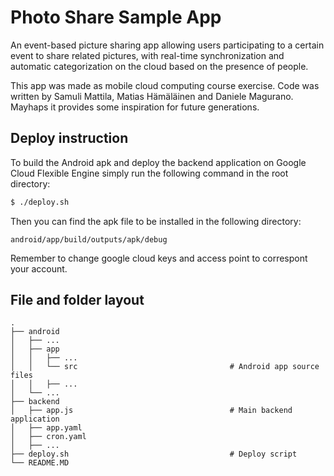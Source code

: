 ﻿Photo Share Sample App
==============================
An event-based picture sharing app allowing users participating to a certain event to share related pictures, with real-time synchronization and automatic
categorization on the cloud based on the presence of people.

This app was made as mobile cloud computing course exercise. Code was written by Samuli Mattila,  Matias Hämäläinen and Daniele Magurano. Mayhaps it provides some inspiration for future generations. 


## Deploy instruction

To build the Android apk and deploy the backend application on Google Cloud Flexible Engine simply run the following command in the root directory:

```sh
$ ./deploy.sh
```

Then you can find the apk file to be installed in the following directory:

```  
android/app/build/outputs/apk/debug
```

Remember to change google cloud keys and access point to correspont your account.

## File and folder layout

    .
    ├── android
    │   ├── ...
    │   ├── app
    │   │   ├── ...
    │   │   └── src                                  # Android app source files
    │   │   ├── ...
    │   └── ...
    ├── backend                              
    │   ├── app.js                                   # Main backend application
    │   ├── app.yaml                                 
    │   ├── cron.yaml
    │   ├── ...
    ├── deploy.sh                                    # Deploy script
    └── README.MD
